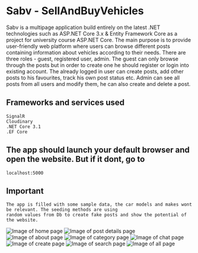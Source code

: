# Sabv - SellAndBuyVehicles
Sabv is a multipage application build entirely on the latest .NET technologies such as ASP.NET Core 3.x & Entity Framework Core as a project for university 
course ASP.NET Core. The main purpose is to provide user-friendly web platform where users can browse different posts containing information about vehicles
according to their needs. 
There are three roles - guest, registered user, admin. The guest can only browse through the posts but in order to create one he 
should register or login into existing account. The already logged in user can create posts, add other posts to his favourites, track his own post status
etc. Admin can see all posts from all users and modify them, he can also create and delete a post.

## Frameworks and services used
```
SignalR
Cloudinary
.NET Core 3.1
.EF Core
```

## The app should launch your default browser and open the website. But if it dont, go to 
```
localhost:5000
```

## Important
```
The app is filled with some sample data, the car models and makes wont be relevant. The seeding methods are using
random values from Db to create fake posts and show the potential of the website.
```

![Image of home page](https://imgur.com/bhgnOdN)
![Image of post details page](https://imgur.com/bQ7v7rP)
![Image of about page](https://imgur.com/3Hx3j7N)
![Image of category page](https://imgur.com/ksB6Hbb)
![Image of chat page](https://imgur.com/MhzpjgA)
![Image of create page](https://imgur.com/COFkAE5)
![Image of search page](https://imgur.com/IRV9BPo)
![Image of all page](https://imgur.com/x1uVM7C)